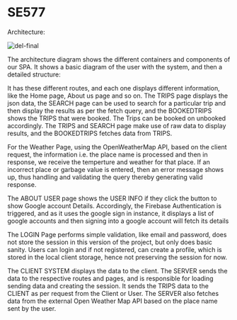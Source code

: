 # SE577

Architecture:  

<!-- ![del4-diagram](https://github.com/dr3248/SE577/assets/55326813/cf5dc9c0-f358-48d8-ba30-f34030e93013)
 -->
![del-final](https://github.com/dr3248/SE577/assets/55326813/78ca117a-5356-482a-b259-590c182c0888)



The architecture diagram shows the different containers and components of our SPA. It shows a basic diagram of the user with the system, and then a detailed structure:

It has these different routes, and each one displays different information, like the Home page, About us page and so on. The TRIPS page displays the json data, the SEARCH page can be used to search for a particular trip and then display the results as per the fetch query, and the BOOKEDTRIPS shows the TRIPS that were booked. The Trips can be booked on unbooked accordingly. The TRIPS and SEARCH page make use of raw data to display results, and the BOOKEDTRIPS fetches data from TRIPS.

For the Weather Page, using the OpenWeatherMap API, based on the client request, the information i.e. the place name is processed and then in response, we receive the temperture and weather for that place. If an incorrect place or garbage value is entered, then an error message shows up, thus handling and validating the query thereby generating valid response.

The ABOUT USER page shows the USER INFO if they click the button to show Google account Details. Accordingly, the Firebase Authentication is triggered, and as it uses the google sign in instance, it displays a list of google accounts and then signing into a google account will fetch its details

The LOGIN Page performs simple validation, like email and password, does not store the session in this version of the project, but only does basic sanity. Users can login and if not registered, can create a profile, which is stored in the local client storage, hence not preserving the session for now.

The CLIENT SYSTEM displays the data to the client. The SERVER sends the data to the respective routes and pages, and is responsible for loading sending data and creating the session. It sends the TRIPS data to the CLIENT as per request from the Client or User. The SERVER also fetches data from the external Open Weather Map API based on the place name sent by the user.
